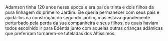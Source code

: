 ﻿Adamson tinha 120 anos nessa época e era pai de trinta e dois filhos da pura linhagem do primeiro Jardim. Ele queria permanecer com seus pais e ajudá-los na construção do segundo jardim, mas estava grandemente perturbado pela perda da sua companheira e seus filhos, os quais haviam todos escolhido ir para Edêntia junto com aquelas outras crianças adâmicas que preferiram tornarem-se tuteladas dos Altíssimos.